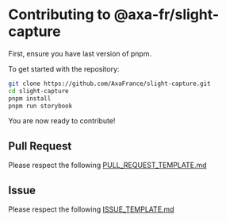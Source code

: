 # Contributing to @axa-fr/slight-capture

First, ensure you have last version of pnpm.

To get started with the repository:

```sh
git clone https://github.com/AxaFrance/slight-capture.git
cd slight-capture
pnpm install
pnpm run storybook
```
You are now ready to contribute!

## Pull Request

Please respect the following [PULL_REQUEST_TEMPLATE.md](./PULL_REQUEST_TEMPLATE.md)

## Issue

Please respect the following [ISSUE_TEMPLATE.md](./ISSUE_TEMPLATE.md)
